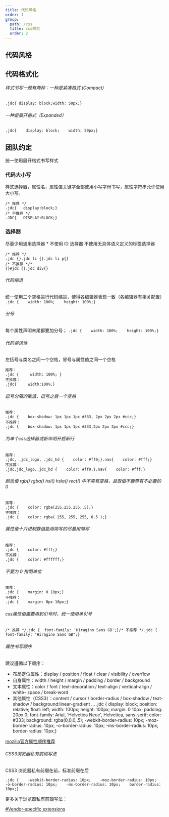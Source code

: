 ```yaml
---
title: 代码风格
order: 1
group:
  path: /css
  title: css规范
  order: 2
---
```


代码风格
-----------------------

## 代码格式化
###### 样式书写一般有两种：一种是紧凑格式 (Compact)
```
.jdc{ display: block;width: 50px;}
```
###### 一种是展开格式（Expanded）
```
.jdc{    display: block;    width: 50px;}
```

## 团队约定
统一使用展开格式书写样式

### 代码大小写
样式选择器，属性名，属性值关键字全部使用小写字母书写，属性字符串允许使用大小写。

```
/* 推荐 */
.jdc{	display:block;}	
/* 不推荐 */
.JDC{	DISPLAY:BLOCK;}
```

### 选择器
尽量少用通用选择器 *
不使用 ID 选择器
不使用无具体语义定义的标签选择器

```
/* 推荐 */
.jdc {}.jdc li {}.jdc li p{}
/* 不推荐 */*
{}#jdc {}.jdc div{}
```

###### 代码缩进
统一使用二个空格进行代码缩进，使得各编辑器表现一致（各编辑器有相关配置）
`.jdc {    width: 100%;    height: 100%;}`

###### 分号
每个属性声明末尾都要加分号；
`.jdc {    width: 100%;    height: 100%;}`

###### 代码易读性
左括号与类名之间一个空格，冒号与属性值之间一个空格

```
推荐：
.jdc {     width: 100%; }
不推荐：
.jdc{     width:100%;}
```

###### 逗号分隔的取值，逗号之后一个空格
```
推荐：
.jdc {    box-shadow: 1px 1px 1px #333, 2px 2px 2px #ccc;}
不推荐：
.jdc {    box-shadow: 1px 1px 1px #333,2px 2px 2px #ccc;}
```

###### 为单个css选择器或新申明开启新行
```
推荐：
.jdc, .jdc_logo, .jdc_hd {    color: #ff0;}.nav{    color: #fff;}
不推荐：
.jdc,jdc_logo,.jdc_hd {    color: #ff0;}.nav{    color: #fff;}
```

###### 颜色值 rgb() rgba() hsl() hsla() rect() 中不需有空格，且取值不要带有不必要的 0
```
推荐：
.jdc {    color: rgba(255,255,255,.5);}
不推荐：
.jdc {    color: rgba( 255, 255, 255, 0.5 );}
```

###### 属性值十六进制数值能用简写的尽量用简写
```
推荐：
.jdc {    color: #fff;}
不推荐：
.jdc {    color: #ffffff;}
```

###### 不要为 0 指明单位
```
推荐：
.jdc {    margin: 0 10px;}
不推荐：
.jdc {    margin: 0px 10px;}
```

###### css属性值需要用到引号时，统一使用单引号
```
/* 推荐 */.jdc { 	font-family: 'Hiragino Sans GB';}/* 不推荐 */.jdc { 	font-family: "Hiragino Sans GB";}
```

###### 属性书写顺序
建议遵循以下顺序：
- 布局定位属性：display / position / float / clear / visibility / overflow
- 自身属性：width / height / margin / padding / border / background
- 文本属性：color / font / text-decoration / text-align / vertical-align / white- space / break-word
- 其他属性（CSS3）：content / cursor / border-radius / box-shadow / text-shadow / background:linear-gradient …
.jdc {    display: block;    position: relative;    float: left;    width: 100px;    height: 100px;    margin: 0 10px;    padding: 20px 0;    font-family: Arial, 'Helvetica Neue', Helvetica, sans-serif;    color: #333;    background: rgba(0,0,0,.5);    -webkit-border-radius: 10px;    -moz-border-radius: 10px;    -o-border-radius: 10px;    -ms-border-radius: 10px;    border-radius: 10px;}

[mozilla官方属性顺序推荐](https://www.mozilla.org/css/base/content.css)

###### CSS3浏览器私有前缀写法
CSS3 浏览器私有前缀在前，标准前缀在后
```
.jdc {    -webkit-border-radius: 10px;    -moz-border-radius: 10px;    -o-border-radius: 10px;    -ms-border-radius: 10px;    border-radius: 10px;}
```
更多关于浏览器私有前辍写法：

[#Vendor-specific extensions]()
